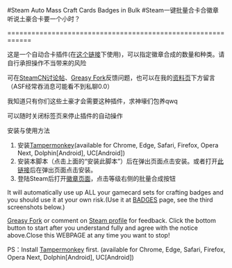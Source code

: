 #Steam Auto Mass Craft Cards Badges in Bulk
#Steam一键批量合卡合徽章
听说土豪合卡要一个小时？

============================================================

这是一个自动合卡插件(在[这个链接](https://steamcommunity.com/my/badges)下使用)，可以指定徽章合成的数量和种类。请自行承担操作不当带来的风险

可在[SteamCN讨论帖](https://steamcn.com/t339531-1-1)、[Greasy Fork](https://greasyfork.org/en/scripts/36393)反馈问题，也可以在我的[资料页](https://steamcommunity.com/profiles/76561198132556503)下方留言（ASF经常吞消息可能看不到私聊0.0）

我知道只有你们这些土豪才会需要这种插件，求神壕们包养qwq<p>
可以随时关闭标签页来停止插件的自动操作</p>

安装与使用方法

1.  安装[Tampermonkey](http://tampermonkey.net/)(available for Chrome, Edge, Safari, Firefox, Opera Next, Dolphin[Android], UC[Android])
2.  安装本脚本（点击上面的“安装此脚本”）后在弹出页面点击安装。或者打开[此链接](https://greasyfork.org/scripts/36393-steam-auto-mass-craft-cards-badges-in-bulk/code/Steam%20Auto%20Mass%20Craft%20Cards%20Badges%20in%20Bulk.user.js)后在弹出页面点击安装。
3.  登陆Steam后打开[徽章页面](https://steamcommunity.com/my/badges)，点击等级右侧的批量合成按钮




It will automatically use up ALL your gamecard sets for crafting badges and you should use it at your own risk.(Use it at [BADGES](https://steamcommunity.com/my/badges) page, see the third screenshots below.)

[Greasy Fork](https://greasyfork.org/en/scripts/36393) or comment on [Steam profile](https://steamcommunity.com/profiles/76561198132556503) for feedback.
Click the bottom button to start after you understand fully and agree with the notice above.Close this WEBPAGE at any time you want to stop!</p>

PS：Install [Tampermonkey](http://tampermonkey.net/) first. (available for Chrome, Edge, Safari, Firefox, Opera Next, Dolphin[Android], UC[Android])
